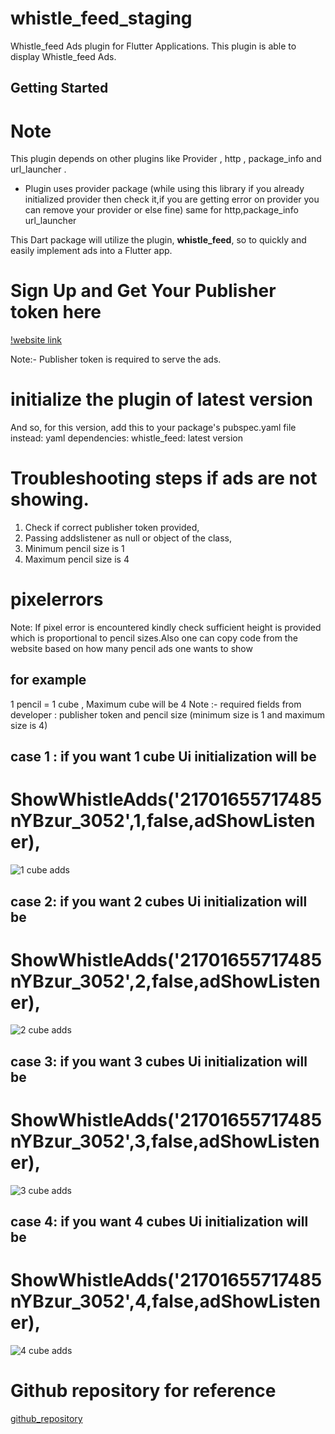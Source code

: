 # whistle_feed_staging

Whistle_feed Ads plugin for Flutter Applications. This plugin is able to display Whistle_feed Ads.

## Getting Started

# Note

This plugin depends on other plugins like Provider , http , package_info and url_launcher .
*  Plugin uses provider package (while using this library if you already initialized provider then check it,if you are getting error on provider you can remove your provider or else fine)
   same for http,package_info url_launcher

This Dart package will utilize the plugin, **whistle_feed**, so to quickly and easily implement ads into a Flutter app.

# Sign Up and Get Your Publisher token here
[!website link](https://publisher.whistle.mobi/)

Note:- Publisher token is required to serve the ads.


# initialize the plugin of latest version
And so, for this version, add this to your package's pubspec.yaml file instead:
yaml dependencies: whistle_feed: latest version

# Troubleshooting steps if ads are not showing.
1) Check if correct publisher token provided,
2) Passing addslistener as null or object of the class,
3) Minimum pencil size is 1
4) Maximum pencil size is 4

# pixelerrors
Note: If pixel error is encountered kindly check sufficient height is provided which is proportional to pencil sizes.Also one can copy code from the website based on how many pencil ads one wants to show


## for example
1 pencil = 1 cube , Maximum cube will be 4
Note :- required fields from developer : publisher token and pencil size (minimum size is 1 and maximum size is 4)


## case 1 : if you want 1 cube Ui initialization will be

#  ShowWhistleAdds('21701655717485nYBzur_3052',1,false,adShowListener),



![1 cube adds](https://github.com/prakashvalueleaf/whistle_feed_staging/blob/master/pencil1.png)


## case 2: if you want 2 cubes Ui initialization will be

#  ShowWhistleAdds('21701655717485nYBzur_3052',2,false,adShowListener),



![2 cube adds](https://github.com/prakashvalueleaf/whistle_feed_staging/blob/master/pencil2.png)

## case 3: if you want 3 cubes Ui initialization will be
#  ShowWhistleAdds('21701655717485nYBzur_3052',3,false,adShowListener),



![3 cube adds](https://github.com/prakashvalueleaf/whistle_feed_staging/blob/master/pencil3.png)


## case 4: if you want 4 cubes Ui initialization will be
#  ShowWhistleAdds('21701655717485nYBzur_3052',4,false,adShowListener),



![4 cube adds](https://github.com/prakashvalueleaf/whistle_feed_staging/blob/master/pencil4.png)

# Github repository for reference

[github_repository](https://github.com/prakashvalueleaf/whistle_feed_staging)



